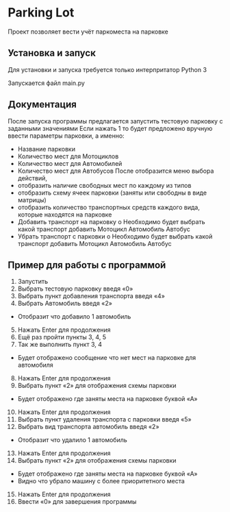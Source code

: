 # Parking Lot

 Проект позволяет вести учёт паркоместа на парковке

## Установка и запуск

Для установки и запуска требуется только интерпритатор Python 3

Запускается файл main.py

## Документация

После запуска программы предлагается запустить тестовую парковку с заданными значениями
Если нажать 1 то будет предложено вручную ввести параметры парковки, а именно:
 - Название парковки
 - Количество мест для Мотоциклов
 - Количество мест для Автомобилей
 - Количество мест для Автобусов
После отобразится меню выбора действий,
 -	отобразить наличие свободных мест по каждому из типов
 -	отобразить схему ячеек парковки (заняты или свободны в виде матрицы)
 -	отобразить количество транспортных средств каждого вида, которые находятся на парковке
 -	Добавить транспорт на парковку
  o	Необходимо будет выбрать какой транспорт добавить
   	Мотоцикл
   	Автомобиль
   	Автобус
 -	Убрать транспорт с парковки
  o	Необходимо будет выбрать какой транспорт добавить
   	Мотоцикл
   	Автомобиль
   	Автобус
   
## Пример для работы с программой

1.	Запустить
2.	Выбрать тестовую парковку введя «0»
3.	Выбрать пункт добавления транспорта введя «4»
4.	Выбрать Автомобиль введя «2»
  -	Отобразит что добавило 1 автомобиль
5.	Нажать Enter для продолжения
6.	Ещё раз пройти пункты 3, 4, 5
7.	Так же выполнить пункт 3, 4 
  -	Будет отображено сообщение что нет мест на парковке для автомобиля
8.	Нажать Enter для продолжения
9.	Выбрать пункт «2» для отображения схемы парковки
  -	Будет отображено где заняты места на парковке буквой «А»
10.	Нажать Enter для продолжения
11.	Выбрать пункт удаления транспорта с парковки введя «5»
12.	Выбрать вид транспорта автомобиль введя «2»
  -	Отобразит что удалило 1 автомобиль
13.	Нажать Enter для продолжения
14.	Выбрать пункт «2» для отображения схемы парковки
  -	Будет отображено где заняты места на парковке буквой «А»
  -	Видно что убрало машину с более приоритетного места
15.	Нажать Enter для продолжения
16.	Ввести «0» для завершения программы
